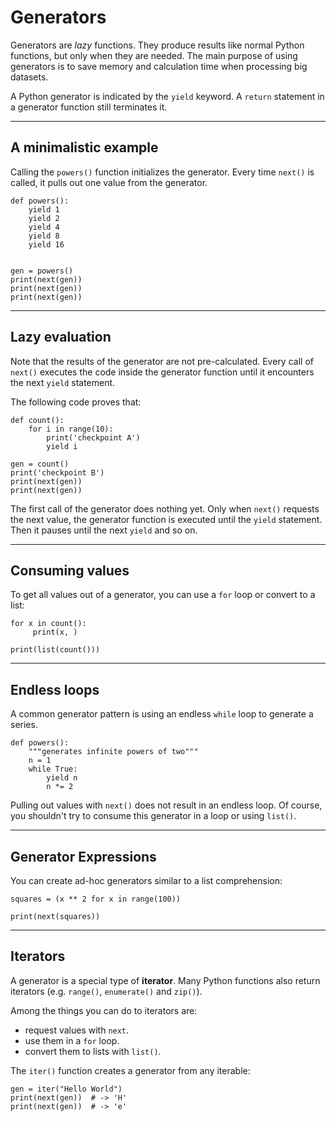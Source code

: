 Generators
==========

Generators are *lazy* functions. They produce results like normal Python
functions, but only when they are needed. The main purpose of using
generators is to save memory and calculation time when processing big
datasets.

A Python generator is indicated by the `yield` keyword. A `return`
statement in a generator function still terminates it.

------------------------------------------------------------------------

A minimalistic example
----------------------

Calling the `powers()` function initializes the generator. Every time
`next()` is called, it pulls out one value from the generator.

``` {.sourceCode .python3}
def powers():
    yield 1
    yield 2
    yield 4
    yield 8
    yield 16


gen = powers()    
print(next(gen))
print(next(gen))
print(next(gen))
```

------------------------------------------------------------------------

Lazy evaluation
---------------

Note that the results of the generator are not pre-calculated. Every
call of `next()` executes the code inside the generator function until
it encounters the next `yield` statement.

The following code proves that:

``` {.sourceCode .python3}
def count():
    for i in range(10):
        print('checkpoint A')
        yield i

gen = count()
print('checkpoint B')
print(next(gen))
print(next(gen))
```

The first call of the generator does nothing yet. Only when `next()`
requests the next value, the generator function is executed until the
`yield` statement. Then it pauses until the next `yield` and so on.

------------------------------------------------------------------------

Consuming values
----------------

To get all values out of a generator, you can use a `for` loop or
convert to a list:

``` {.sourceCode .python3}
for x in count():
     print(x, )

print(list(count()))
```

------------------------------------------------------------------------

Endless loops
-------------

A common generator pattern is using an endless `while` loop to generate
a series.

``` {.sourceCode .python3}
def powers():
    """generates infinite powers of two"""
    n = 1
    while True:
        yield n
        n *= 2
```

Pulling out values with `next()` does not result in an endless loop. Of
course, you shouldn't try to consume this generator in a loop or using
`list()`.

------------------------------------------------------------------------

Generator Expressions
---------------------

You can create ad-hoc generators similar to a list comprehension:

``` {.sourceCode .python3}
squares = (x ** 2 for x in range(100))

print(next(squares))
```

------------------------------------------------------------------------

Iterators
---------

A generator is a special type of  **iterator**.
Many Python functions also return iterators (e.g. `range()`, `enumerate()` and
`zip()`).

Among the things you can do to iterators are:

-   request values with `next`.
-   use them in a `for` loop.
-   convert them to lists with `list()`.

The `iter()` function creates a generator from any iterable:

``` {.sourceCode .python3}
gen = iter("Hello World")
print(next(gen))  # -> 'H'
print(next(gen))  # -> 'e'
```
